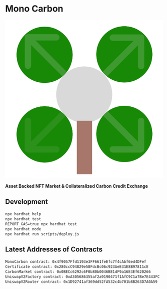 # Mono Carbon

![](frontend/public/logo.svg)

**Asset Backed NFT Market  & Collateralized Carbon Credit Exchange**


## Development

```shell
npx hardhat help
npx hardhat test
REPORT_GAS=true npx hardhat test
npx hardhat node
npx hardhat run scripts/deploy.js
```

## Latest Addresses of Contracts 
```
MonoCarbon contract: 0x4f9057Ffd1193e3FF661feEfc7f4cAbf6ed4DFef
Certificate contract: 0x280ccC94829e58FdcBc06c923AeE31E8B97811cE
CarbonMarket contract: 0x0BECc6292c6F0b80b0046BE1dF9a16E3Ef620266
UniswapV2Factory contract: 0xA305686355af2a9190471f1AfC9C1a7Be7E443FC
UniswapV2Router contract: 0x1D92741af369dd52fA532c4b701b8B263D7A0A59
```